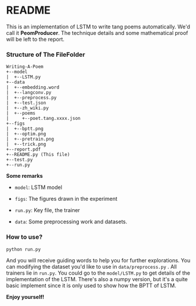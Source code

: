 # README

This is an implementation of LSTM to write tang poems automatically. We'd call it **PeomProducer**. The technique details and some mathematical proof will be left to the report. 

### Structure of The FileFolder

```
Writing-A-Poem
+--model
|  +--LSTM.py
+--data
|  +--embedding.word
|  +--langconv.py
|  +--preprocess.py
|  +--test.json
|  +--zh_wiki.py
|  +--poems
|     +--poet.tang.xxxx.json
+--figs
|  +--bptt.png
|  +--optim.png
|  +--pretrain.png
|  +--trick.png
+--report.pdf
+--README.py (This file)
+--test.py
+--run.py
```

**Some remarks**

- `model`: LSTM model
- `figs`: The figures drawn in the experiment
- `run.py`: Key file, the trainer

- `data`: Some preprocessing work and datasets.

### How to use?

```
python run.py
```

And you will receive guiding words to help you for further explorations. You can modifying the dataset you'd like to use in `data/preprocess.py` . All trainers lie in `run.py`. You could go to the `model/LSTM.py` to get details of the implementation of the LSTM. There's also a numpy version, but it's a quite basic implement since it is only used to show how the BPTT of LSTM. 

**Enjoy yourself!**


